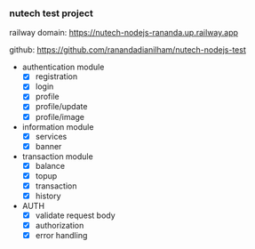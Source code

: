 ###  nutech test project

railway domain: https://nutech-nodejs-rananda.up.railway.app

github: https://github.com/ranandadianilham/nutech-nodejs-test

- authentication module
    - [x] registration
    - [x] login
    - [x] profile
    - [x] profile/update
    - [x] profile/image

- information module
    - [x] services
    - [x] banner

- transaction module
    - [x] balance
    - [x] topup
    - [x] transaction
    - [x] history

- AUTH
    - [x] validate request body
    - [x] authorization
    - [x] error handling